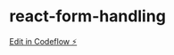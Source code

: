 # react-form-handling

[Edit in Codeflow ⚡️](https://stackblitz.com/~/github.com/jaySmilet/react-form-handling)